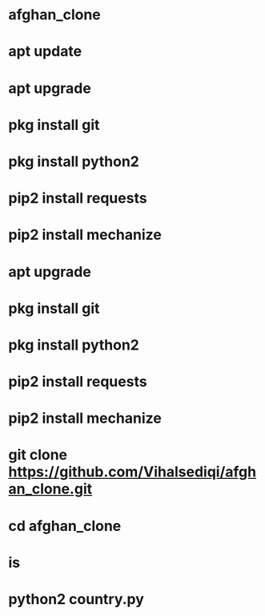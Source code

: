 # afghan_clone
# apt update
# apt upgrade 

# pkg install git 

# pkg install python2
# pip2 install requests
# pip2 install mechanize
# apt upgrade
# pkg install git
# pkg install python2
# pip2 install requests 
# pip2 install mechanize
# git clone https://github.com/Vihalsediqi/afghan_clone.git
# cd afghan_clone
# is 
# python2 country.py
